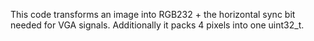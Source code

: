 This code transforms an image into RGB232 + the horizontal sync bit needed for VGA signals. Additionally it packs 4 pixels into one uint32_t.
